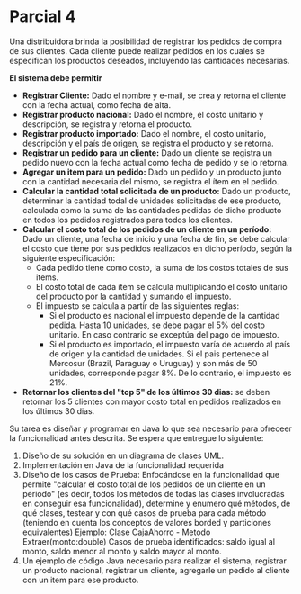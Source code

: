 # Parcial 4 
Una distribuidora brinda la posibilidad de registrar los pedidos de compra de sus clientes. Cada cliente puede realizar pedidos en los cuales se especifican los productos deseados, incluyendo las cantidades necesarias.

**El sistema debe permitir**

- **Registrar Cliente:** Dado el nombre y e-mail, se crea y retorna el cliente con la fecha actual, como fecha de alta.
- **Registrar producto nacional:** Dado el nombre, el costo unitario y descripción, se registra y retorna el producto.
- **Registrar producto importado:** Dado el nombre, el costo unitario, descripción y el país de origen, se registra el producto y se retorna.
- **Registrar un pedido para un cliente:** Dado un cliente se registra un pedido nuevo con la fecha actual como fecha de pedido y se lo retorna.
- **Agregar un item para un pedido:** Dado un pedido y un producto junto con la cantidad necesaria del mismo, se registra el ítem en el pedido.
- **Calcular la cantidad total solicitada de un producto:** Dado un producto, determinar la cantidad todal de unidades solicitadas de ese producto, calculada como la suma de las cantidades pedidas de dicho producto en todos los pedidos registrados para todos los clientes.
- **Calcular el costo total de los pedidos de un cliente en un período:** Dado un cliente, una fecha de inicio y una fecha de fin, se debe calcular el costo que tiene por sus pedidos realizados en dicho período, según la siguiente especificación:
  - Cada pedido tiene como costo, la suma de los costos totales de sus items.
  - El costo total de cada item se calcula multiplicando el costo unitario del producto por la cantidad y sumando el impuesto.
  - El impuesto se calcula a partir de las siguientes reglas:
    - Si el producto es nacional el impuesto depende de la cantidad pedida. Hasta 10 unidades, se debe pagar el 5% del costo unitario. En caso contrario se exceptúa del pago de impuesto.
    - Si el producto es importado, el impuesto varía de acuerdo al país de origen y la cantidad de unidades. Si el pais pertenece al Mercosur (Brazil, Paraguay o Uruguay) y son más de 50 unidades, corresponde pagar 8%. De lo contrario, el impuesto es 21%.
- **Retornar los clientes del "top 5" de los últimos 30 dias:** se deben retornar los 5 clientes con mayor costo total en pedidos realizados en los últimos 30 dias.

Su tarea es diseñar y programar en Java lo que sea necesario para ofreceer la funcionalidad antes descrita. Se espera que entregue lo siguiente:

1) Diseño de su solución en un diagrama de clases UML.
2) Implementación en Java de la funcionalidad requerida
3) Diseño de los casos de Prueba: Enfocándose en la funcionalidad que permite "calcular el costo total de los pedidos de un cliente en un periodo" (es decir, todos los métodos de todas las clases involucradas en conseguir esa funcionalidad), determine y enumero qué métodos, de qué clases, testear y con qué casos de prueba para cada método (teniendo en cuenta los conceptos de valores borded y particiones equivalentes)
Ejemplo: Clase CajaAhorro - Metodo Extraer(monto:double)
Casos de prueba identificados: saldo igual al monto, saldo menor al monto y saldo mayor al monto.
4) Un ejemplo de código Java necesario para realizar el sistema, registrar un producto nacional, registrar un cliente, agregarle un pedido al cliente con un item para ese producto.
